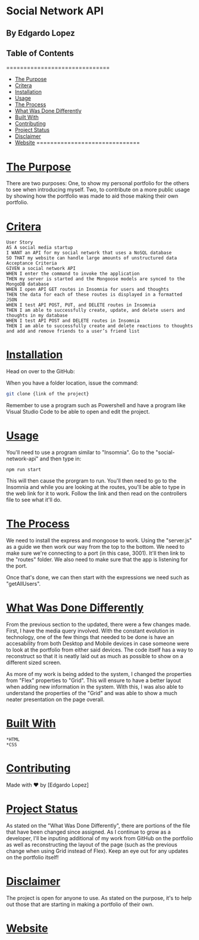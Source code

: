 
Social Network API
=========================

By Edgardo Lopez
-------------------------
## Table of Contents
==============================
*   [The Purpose](#the-purpose)
*   [Critera](#criteria)
*   [Installation](#installation)
*   [Usage](#usage)
*   [The Process](#the-process)
*   [What Was Done Differently](#differently)
*   [Built With](#built-with)
*   [Contributing](#contributing)
*   [Project Status](#project-status)
*   [Disclaimer](#disclaimer)
*   [Website](#website)
==============================

#   [The Purpose](#the-purpose)

There are two purposes:  One, to show my personal portfolio for the others to see when introducing myself.  Two, to contribute on a more public usage by showing how the portfolio was made to aid those making their own portfolio.

#   [Critera](#criteria)

    User Story
    AS A social media startup
    I WANT an API for my social network that uses a NoSQL database
    SO THAT my website can handle large amounts of unstructured data
    Acceptance Criteria
    GIVEN a social network API
    WHEN I enter the command to invoke the application
    THEN my server is started and the Mongoose models are synced to the MongoDB database
    WHEN I open API GET routes in Insomnia for users and thoughts
    THEN the data for each of these routes is displayed in a formatted JSON
    WHEN I test API POST, PUT, and DELETE routes in Insomnia
    THEN I am able to successfully create, update, and delete users and thoughts in my database
    WHEN I test API POST and DELETE routes in Insomnia
    THEN I am able to successfully create and delete reactions to thoughts and add and remove friends to a user’s friend list

#   [Installation](#installation)

Head on over to the GitHub:

When you have a folder location, issue the command:  

```bash
git clone {link of the project}
```
Remember to use a program such as Powershell and have a program like Visual Studio Code to be able to open and edit the project.

#   [Usage](#usage)

You'll need to use a program similar to "Insomnia".  Go to the "social-network-api" and then type in:
```
npm run start
```
This will then cause the prorgram to run.  You'll then need to go to the Insomnia and while you are looking at the routes, you'll be able to type in the web link for it to work.  Follow the link and then read on the controllers file to see what it'll do.


#   [The Process](#the-process)

We need to install the express and mongoose to work.  Using the "server.js" as a guide we then work our way from the top to the bottom.  We need to make sure we're connecting to a port (in this case, 3001).  It'll then link to the "routes" folder.  We also need to make sure that the app is listening for the port.

Once that's done, we can then start with the expressions we need such as "getAllUsers".  

#  [What Was Done Differently](#differently)

From the previous section to the updated, there were a few changes made.  First, I have the media query involved.  With the constant evolution in technology, one of the few things that needed to be done is have an accesability from both Desktop and Mobile devices in case someone were to look at the portfolio from either said devices.  The code itself has a way to reconstruct so that it is neatly laid out as much as possible to show on a different sized screen.

As more of my work is being added to the system, I changed the properties from "Flex" properties to "Grid".  This will ensure to have a better layout when adding new information in the system.  With this, I was also able to understand the properties of the "Grid" and was able to show a much neater presentation on the page overall.

#   [Built With](#built-with)

    *HTML
    *CSS

#  [Contributing](#contributing)
Made with ❤️ by [Edgardo Lopez]

#  [Project Status](#project-status)

As stated on the "What Was Done Differently", there are portions of the file that have been changed since assigned.  As I continue to grow as a developer, I'll be inputing additional of my work from GitHub on the portfolio as well as reconstructing the layout of the page (such as the previous change when using Grid instead of Flex).  Keep an eye out for any updates on the portfolio itself!

#  [Disclaimer](#disclaimer)

The project is open for anyone to use.  As stated on the purpose, it's to help out those that are starting in making a portfolio of their own.

#   [Website](#website)